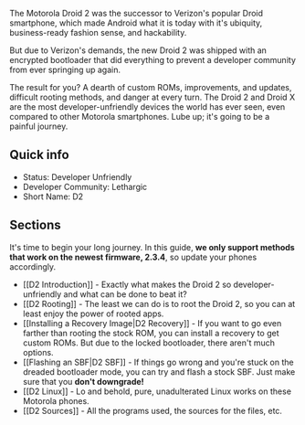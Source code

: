 The Motorola Droid 2 was the successor to Verizon's popular Droid smartphone, which made Android what it is today with it's ubiquity, business-ready fashion sense, and hackability.

But due to Verizon's demands, the new Droid 2 was shipped with an encrypted bootloader that did everything to prevent a developer community from ever springing up again.

The result for you? A dearth of custom ROMs, improvements, and updates, difficult rooting methods, and danger at every turn. The Droid 2 and Droid X are the most developer-unfriendly devices the world has ever seen, even compared to other Motorola smartphones. Lube up; it's going to be a painful journey.

## Quick info

* Status: Developer Unfriendly
* Developer Community: Lethargic
* Short Name: D2

## Sections

It's time to begin your long journey. In this guide, **we only support methods that work on the newest firmware, 2.3.4**, so update your phones accordingly.

* [[D2 Introduction]] - Exactly what makes the Droid 2 so developer-unfriendly and what can be done to beat it?
* [[D2 Rooting]] - The least we can do is to root the Droid 2, so you can at least enjoy the power of rooted apps. 
* [[Installing a Recovery Image|D2 Recovery]] - If you want to go even farther than rooting the stock ROM, you can install a recovery to get custom ROMs. But due to the locked bootloader, there aren't much options.
* [[Flashing an SBF|D2 SBF]] - If things go wrong and you're stuck on the dreaded bootloader mode, you can try and flash a stock SBF. Just make sure that you **don't downgrade!**
* [[D2 Linux]] - Lo and behold, pure, unadulterated Linux works on these Motorola phones.
* [[D2 Sources]] - All the programs used, the sources for the files, etc.
